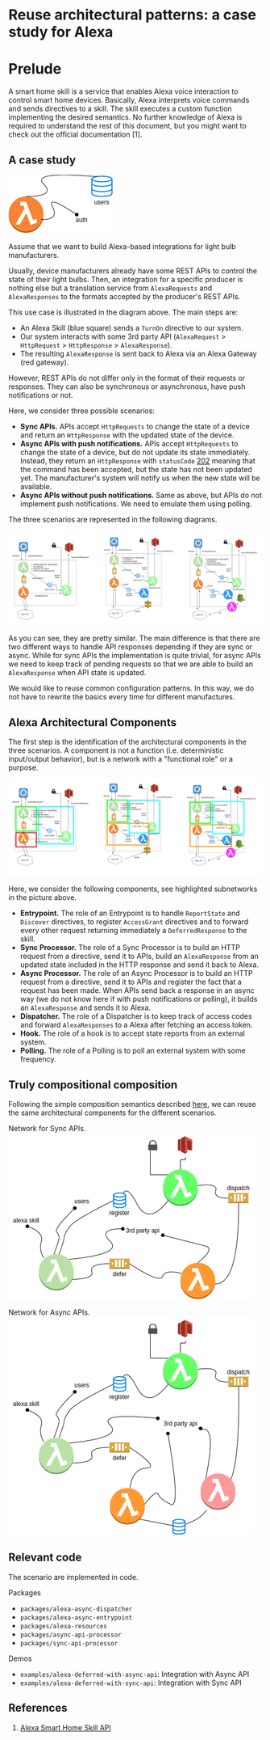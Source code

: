 # Reuse architectural patterns: a case study for Alexa

# Prelude

A smart home skill is a service that enables Alexa voice interaction to control smart home devices.
Basically, Alexa interprets voice commands and sends directives to a skill. The skill executes a custom function implementing the desired semantics. No further knowledge of Alexa is required to understand the rest of this document, but you might want to check out the official documentation [1].

## A case study

![](images/composition-result.png?raw=true)

Assume that we want to build Alexa-based integrations for light bulb manufacturers.

Usually, device manufacturers already have some REST APIs to control the state of their light bulbs. Then, an integration for a specific producer is nothing else but a translation service from `AlexaRequests` and `AlexaResponses` to the formats accepted by the producer's REST APIs.

This use case is illustrated in the diagram above. The main steps are:

- An Alexa Skill (blue square) sends a `TurnOn` directive to our system.
- Our system interacts with some 3rd party API (`AlexaRequest` > `HttpRequest` > `HttpResponse` > `AlexaResponse`).
- The resulting `AlexaResponse` is sent back to Alexa via an Alexa Gateway (red gateway).

However, REST APIs do not differ only in the format of their requests or responses. They can also be synchronous or asynchronous, have push notifications or not.

Here, we consider three possible scenarios:

- **Sync APIs.** APIs accept `HttpRequests` to change the state of a device and return an `HttpResponse` with the updated state of the device.
- **Async APIs with push notifications.** APIs accept `HttpRequests` to change the state of a device, but do not update its state immediately. Instead, they return an `HttpResponse` with `statusCode` [202](https://developer.mozilla.org/en-US/docs/Web/HTTP/Status/202) meaning that the command has been accepted, but the state has not been updated yet. The manufacturer's system will notify us when the new state will be available.
- **Async APIs without push notifications.** Same as above, but APIs do not implement push notifications. We need to emulate them using polling.

The three scenarios are represented in the following diagrams.

![](images/scenarios.png?raw=true)

As you can see, they are pretty similar. The main difference is that there are two different ways to handle API responses depending if they are sync or async. While for sync APIs the implementation is quite trivial, for async APIs we need to keep track of pending requests so that we are able to build an `AlexaResponse` when API state is updated.

We would like to reuse common configuration patterns. In this way, we do not have to rewrite the basics every time for different manufactures.

## Alexa Architectural Components

The first step is the identification of the architectural components in the three scenarios. A component is not a function (i.e. deterministic input/output behavior), but is a network with a "functional role" or a purpose.

![](images/scenarios-2.png?raw=true)

Here, we consider the following components, see highlighted subnetworks in the picture above.

- **Entrypoint.** The role of an Entrypoint is to handle `ReportState` and `Discover` directives, to register `AccessGrant` directives and to forward every other request returning immediately a `DeferredResponse` to the skill.
- **Sync Processor.** The role of a Sync Processor is to build an HTTP request from a directive, send it to APIs, build an `AlexaResponse` from an updated state included in the HTTP response and send it back to Alexa.
- **Async Processor.** The role of an Async Processor is to build an HTTP request from a directive, send it to APIs and register the fact that a request has been made. When APIs send back a response in an async way (we do not know here if with push notifications or polling), it builds an `AlexaResponse` and sends it to Alexa.
- **Dispatcher.** The role of a Dispatcher is to keep track of access codes and forward `AlexaResponses` to a Alexa after fetching an access token.
- **Hook.** The role of a hook is to accept state reports from an external system.
- **Polling.** The role of a Polling is to poll an external system with some frequency.

## Truly compositional composition

Following the simple composition semantics described [here](./serverless-diagram.md), we can reuse the same architectural components for the different scenarios.

Network for Sync APIs.
![](images/composition-sync-api.png?raw=true)

Network for Async APIs.
![](images/composition-async-api.png?raw=true)

## Relevant code

The scenario are implemented in code.

Packages

- `packages/alexa-async-dispatcher`
- `packages/alexa-async-entrypoint`
- `packages/alexa-resources`
- `packages/async-api-processor`
- `packages/sync-api-processor`

Demos

- `examples/alexa-deferred-with-async-api`: Integration with Async API
- `examples/alexa-deferred-with-sync-api`: Integration with Sync API

## References

1. [Alexa Smart Home Skill API](https://developer.amazon.com/en-US/docs/alexa/smarthome/understand-the-smart-home-skill-api.html)
